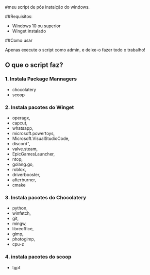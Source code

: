 #meu script de pós instalção do windows.

##Requisitos:

- Windows 10 ou superior
- Winget instalado

##Como usar

Apenas execute o script como admin, e deixe-o fazer todo o trabalho!

## O que o script faz?

### 1. Instala Package Mannagers

- chocolatery
- scoop

### 2. Instala pacotes do Winget

- operagx,
- capcut,
- whatsapp,
- microsoft.powertoys,
- Microsoft.VisualStudioCode,
- discord",
- valve.steam,
- EpicGamesLauncher,
- ntop,
- golang.go,
- roblox,
- driverbooster,
- afterburner,
- cmake

### 3. Instala pacotes do Chocolatery

- python,
- winfetch,
- git,
- mingw,
- libreoffice,
- gimp,
- photogimp,
- cpu-z

### 4. instala pacotes do scoop

- tgpt
